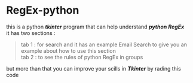 # RegEx-python
this is a python ***tkinter*** program that can help understand ***python RegEx***\
it has two sections :
  >tab 1 : for search and it has an example Email Search to give you an example about how to use this section\
  >tab 2 : to see the rules of python RegEx in groups

but more than that you can improve your scills in ***Tkinter*** by rading this code
